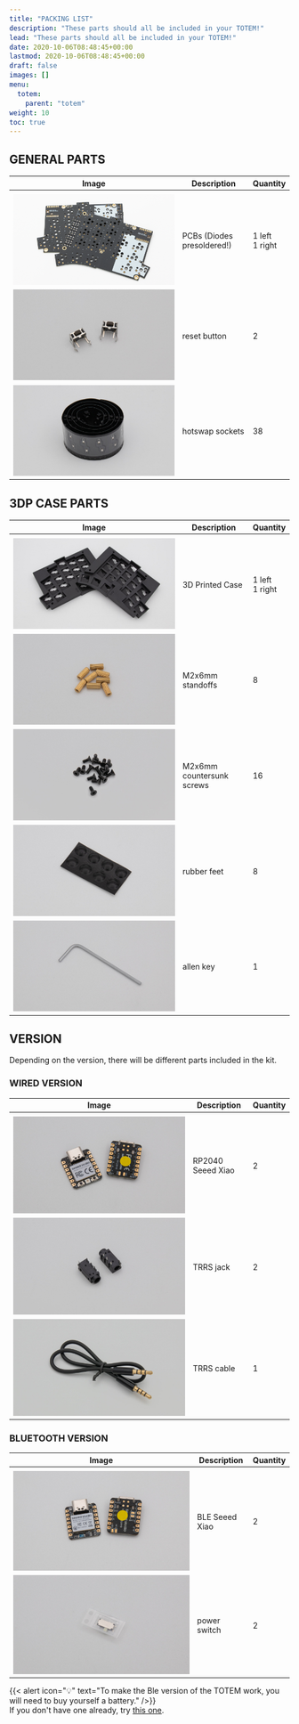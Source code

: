 ```yaml
---
title: "PACKING LIST"
description: "These parts should all be included in your TOTEM!"
lead: "These parts should all be included in your TOTEM!"
date: 2020-10-06T08:48:45+00:00
lastmod: 2020-10-06T08:48:45+00:00
draft: false
images: []
menu:
  totem:
    parent: "totem"
weight: 10
toc: true
---
```


## GENERAL PARTS

| Image                   | Description                | Quantity            |
| ----------------------- | -------------------------- | ------------------- |
|                         |
| ![PCB](pcb-new.png)     | PCBs (Diodes presoldered!) | 1 left<br />1 right |
| ![reset](reset.jpg)     | reset button               | 2                   |
| ![hotswap](hotswap.jpg) | hotswap sockets            | 38                  |

## 3DP CASE PARTS

| Image                       | Description               | Quantity            |
| --------------------------- | ------------------------- | ------------------- |
|                             |
| ![case](case.jpg)           | 3D Printed Case           | 1 left<br />1 right |
| ![standoffs](standoffs.jpg) | M2x6mm standoffs          | 8                   |
| ![screws](screws.jpg)       | M2x6mm countersunk screws | 16                  |
| ![feet](feet.jpg)           | rubber feet               | 8                   |
| ![inbus](inbus.jpg)         | allen key                 | 1                   |

## VERSION

Depending on the version, there will be different parts included in the kit.

### WIRED VERSION

| Image                 | Description       | Quantity |
| --------------------- | ----------------- | -------- |
|                       |
| ![rp2040](rp2040.jpg) | RP2040 Seeed Xiao | 2        |
| ![trrs](trrs.jpg)     | TRRS jack         | 2        |
| ![cable](cable.jpg)   | TRRS cable        | 1        |

### BLUETOOTH VERSION

| Image                 | Description    | Quantity |
| --------------------- | -------------- | -------- |
|                       |
| ![ble](ble.jpg)       | BLE Seeed Xiao | 2        |
| ![switch](switch.jpg) | power switch   | 2        |

{{< alert icon="💡" text="To make the Ble version of the TOTEM work, you will need to buy yourself a battery." />}}
<br />If you don't have one already, try [this one](https://www.ebay.de/itm/233974438926).
